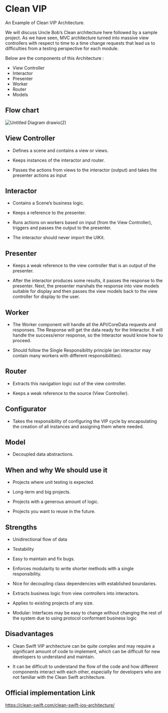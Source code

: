 # Clean VIP

An Example of Clean VIP Architecture.

We will discuss Uncle Bob’s Clean architecture here followed by a sample project. As we have seen, MVC architecture turned into massive view controllers with respect to time to a time change requests that lead us to difficulties from a testing perspective for each module.

Below are the components of this Architecture :

* View Controller
* Interactor
* Presenter
* Worker
* Router
* Models

## Flow chart

![Untitled Diagram drawio(2)](https://user-images.githubusercontent.com/97470591/211023011-30890c67-7ed4-48ba-8e99-df0566dbf6cd.png)


## View Controller

* Defines a scene and contains a view or views.

* Keeps instances of the interactor and router.

* Passes the actions from views to the interactor (output) and takes the presenter actions as input

## Interactor 

* Contains a Scene’s business logic.

* Keeps a reference to the presenter.

* Runs actions on workers based on input (from the View Controller), triggers and passes the output to the presenter.

* The interactor should never import the UIKit.

## Presenter

* Keeps a weak reference to the view controller that is an output of the presenter.

* After the interactor produces some results, it passes the response to the presenter. Next, the presenter marshals the response into view models suitable for display and then passes the view models back to the view controller for display to the user.

## Worker

* The Worker component will handle all the API/CoreData requests and responses. The Response will get the data ready for the Interactor. It will handle the success/error response, so the Interactor would know how to proceed.

* Should follow the Single Responsibility principle (an interactor may contain many workers with different responsibilities).

## Router

* Extracts this navigation logic out of the view controller.

* Keeps a weak reference to the source (View Controller).

## Configurator

* Takes the responsibility of configuring the VIP cycle by encapsulating the creation of all instances and assigning them where needed.

## Model

* Decoupled data abstractions.

## When and why We should use it 

* Projects where unit testing is expected.

* Long-term and big projects.

* Projects with a generous amount of logic.

* Projects you want to reuse in the future.

## Strengths 

* Unidirectional flow of data

* Testability

* Easy to maintain and fix bugs.

* Enforces modularity to write shorter methods with a single responsibility.

* Nice for decoupling class dependencies with established boundaries.

* Extracts business logic from view controllers into interactors.

* Applies to existing projects of any size.

* Modular: Interfaces may be easy to change without changing the rest of the system due to using protocol conformant business logic

## Disadvantages

* Clean Swift VIP architecture can be quite complex and may require a significant amount of code to implement, which can be difficult for new developers to understand and maintain.

* It can be difficult to understand the flow of the code and how different components interact with each other, especially for developers who are not familiar with the Clean Swift architecture.


## Official implementation Link 

https://clean-swift.com/clean-swift-ios-architecture/


